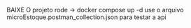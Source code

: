 BAIXE O projeto rode -> docker compose up -d
use o arquivo microEstoque.postman_collection.json para testar a api
